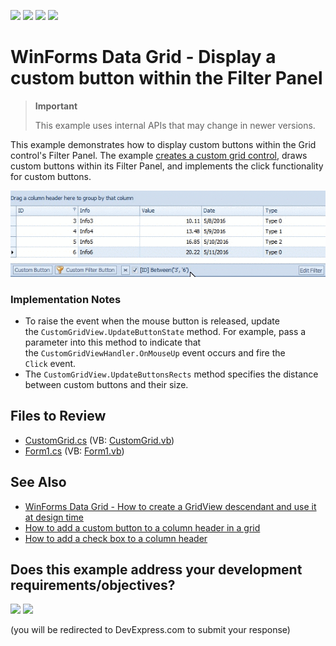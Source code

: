 <!-- default badges list -->
![](https://img.shields.io/endpoint?url=https://codecentral.devexpress.com/api/v1/VersionRange/128624780/23.2.2%2B)
[![](https://img.shields.io/badge/Open_in_DevExpress_Support_Center-FF7200?style=flat-square&logo=DevExpress&logoColor=white)](https://supportcenter.devexpress.com/ticket/details/T375271)
[![](https://img.shields.io/badge/📖_How_to_use_DevExpress_Examples-e9f6fc?style=flat-square)](https://docs.devexpress.com/GeneralInformation/403183)
[![](https://img.shields.io/badge/💬_Leave_Feedback-feecdd?style=flat-square)](#does-this-example-address-your-development-requirementsobjectives)
<!-- default badges end -->

# WinForms Data Grid - Display a custom button within the Filter Panel 

> **Important**
>
> This example uses internal APIs that may change in newer versions.

This example demonstrates how to display custom buttons within the Grid control's Filter Panel. The example [creates a custom grid control](https://supportcenter.devexpress.com/ticket/details/e900/winforms-data-grid-how-to-create-a-gridview-descendant-and-use-it-at-design-time), draws custom buttons within its Filter Panel, and implements the click functionality for custom buttons.

![WinForms Data Grid - Add a button to the Filter Panel](https://raw.githubusercontent.com/DevExpress-Examples/gridview-how-to-add-a-custom-button-to-the-filterpanel-t375271/15.2.9+/media/74423eb1-12ba-11e6-80bf-00155d62480c.png)

### Implementation Notes

* To raise the event when the mouse button is released, update the `CustomGridView.UpdateButtonState` method. For example, pass a parameter into this method to indicate that the `CustomGridViewHandler.OnMouseUp` event occurs and fire the `Click` event.
* The `CustomGridView.UpdateButtonsRects` method specifies the distance between custom buttons and their size.


## Files to Review

* [CustomGrid.cs](./CS/CustomGrid.cs) (VB: [CustomGrid.vb](./VB/CustomGrid.vb))
* [Form1.cs](./CS/Form1.cs) (VB: [Form1.vb](./VB/Form1.vb))


## See Also

* [WinForms Data Grid - How to create a GridView descendant and use it at design time](https://supportcenter.devexpress.com/ticket/details/e900/winforms-data-grid-how-to-create-a-gridview-descendant-and-use-it-at-design-time)
* [How to add a custom button to a column header in a grid](https://supportcenter.devexpress.com/ticket/details/e2793/winforms-data-grid-how-to-display-a-custom-button-within-a-column-header)
* [How to add a check box to a column header](https://supportcenter.devexpress.com/ticket/details/t325446/winforms-data-grid-how-to-display-a-check-box-within-a-column-header)
<!-- feedback -->
## Does this example address your development requirements/objectives?

[<img src="https://www.devexpress.com/support/examples/i/yes-button.svg"/>](https://www.devexpress.com/support/examples/survey.xml?utm_source=github&utm_campaign=gridview-how-to-add-a-custom-button-to-the-filterpanel-t375271&~~~was_helpful=yes) [<img src="https://www.devexpress.com/support/examples/i/no-button.svg"/>](https://www.devexpress.com/support/examples/survey.xml?utm_source=github&utm_campaign=gridview-how-to-add-a-custom-button-to-the-filterpanel-t375271&~~~was_helpful=no)

(you will be redirected to DevExpress.com to submit your response)
<!-- feedback end -->
